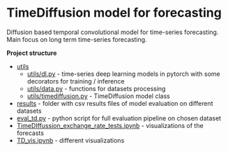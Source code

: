 # TimeDiffusion model for forecasting

Diffusion based temporal convolutional model for time-series forecasting. Main focus on long term time-series forecasting.

**Project structure**
 * [utils](./utils)
   * [utils/dl.py](./utils/dl.py) - time-series deep learning models in pytorch with some decorators for training / inference
   * [utils/data.py](./utils/data.py) - functions for datasets processing
   * [utils/timediffusion.py](./utils/timediffusion.py) - TimeDiffusion model class
 * [results](./results) - folder with csv results files of model evaluation on different datasets
 * [eval_td.py](./eval_td.py) - python script for full evaluation pipeline on chosen dataset
 * [TimeDIffussion_exchange_rate_tests.ipynb](./TimeDIffussion_exchange_rate_tests.ipynb) - visualizations of the forecasts
 * [TD_vis.ipynb](./TD_vis.ipynb) - different visualizations
 
